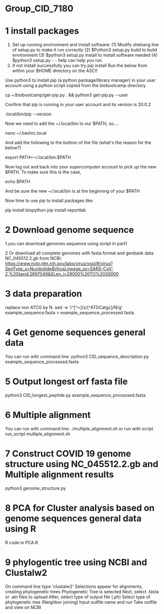 # Group_CID_7180
# 1  install packages
1.  Set up running environment and install software:
(1) Modify shebang line of setup.py to make it run correctly
(2) $Python3 setup.py build    to build environment 
(3) $python3 setup.py install  to install software needed
(4) $python3 setup.py - - help  can help you run  
2. if not install successfully you can try pip install Run the below from within your $HOME directory on the ASC!!

Use python3 to install pip (a python package/library manager) in your user account
using a python script copied from the biobootcamp directory

cp ~/biobootcamp/get-pip.py . && python3 get-pip.py --user

Confirm that pip is running in your user account and its version is 20.0.2

.local/bin/pip --version

Now we need to add the ~/.local/bin to our $PATH, so....

nano ~/.bashrc.local

And add the following to the bottom of the file (what's the reason for the below?)

export PATH=~/.local/bin:$PATH

Now log out and back into your supercomputer account to pick up the new $PATH. To make sure this is the case,

echo $PATH

And be sure the new ~/.local/bin is at the beginning of your $PATH

Now time to use pip to install packages like:

pip install biopython
pip install reportlab
# 2 Download genome sequence
1.you can download genomes sequence using script in part1

2 Or download  all complete genomes with fasta format  and genbank data NC_045512.2.gb from NCBI:
https://www.ncbi.nlm.nih.gov/labs/virus/vssi/#/virus?SeqType_s=Nucleotide&VirusLineage_ss=SARS-CoV-2,%20taxid:2697049&SLen_i=29000%20TO%2030000

# 3 data preparation
replace non ATCG by N.
sed -e '/^[^>]/s/[^ATGCatgc]/N/g' example_sequence.fasta > example_sequence_processed.fasta

# 4 Get genome sequences general data
You can run with command line:
python3 CID_sequence_description.py example_sequence_processed.fasta
# 5 Output longest orf fasta file
python3 CID_longest_peptide.py example_sequence_processed.fasta
 
# 6 Multiple alignment
You can run with command line:
./multiple_alignment.sh
or run with script 
run_script multiple_alignment.sh 

# 7 Construct COVID 19 genome structure using NC_045512.2.gb and Multiple alignment results

python3 genome_structure.py

# 8 PCA for Cluster analysis based on genome sequences general data using R

R code in PCA.R

# 9 phylogentic tree using NCBI and Clustalw2
On command line type 'clustalw2'
Selections appear for alignments, creating phylogenetic trees
Phylogenetic Tree is selected
Next, select .fasta or .aln files to upload
After, select type of output file (.ph)
Select type of phylogenetic tree (Neighbor joining)
Input outfile name and run 
Take outfile and view on NCBI

